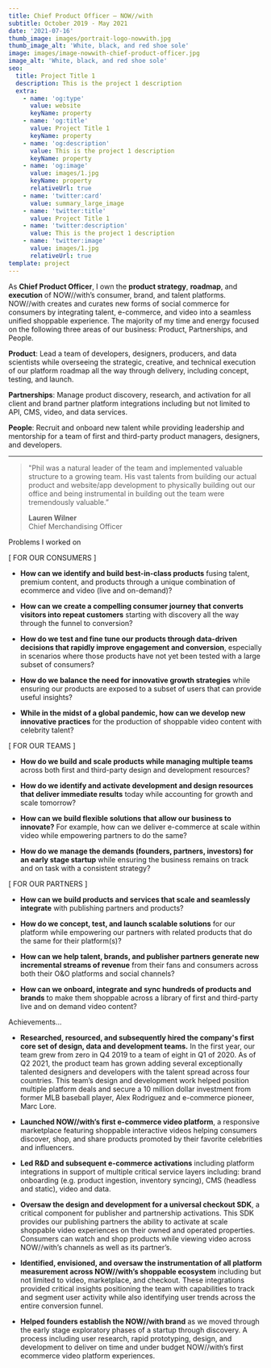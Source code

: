 ```yaml
---
title: Chief Product Officer — NOW//with
subtitle: October 2019 - May 2021
date: '2021-07-16'
thumb_image: images/portrait-logo-nowwith.jpg
thumb_image_alt: 'White, black, and red shoe sole'
image: images/image-nowwith-chief-product-officer.jpg
image_alt: 'White, black, and red shoe sole'
seo:
  title: Project Title 1
  description: This is the project 1 description
  extra:
    - name: 'og:type'
      value: website
      keyName: property
    - name: 'og:title'
      value: Project Title 1
      keyName: property
    - name: 'og:description'
      value: This is the project 1 description
      keyName: property
    - name: 'og:image'
      value: images/1.jpg
      keyName: property
      relativeUrl: true
    - name: 'twitter:card'
      value: summary_large_image
    - name: 'twitter:title'
      value: Project Title 1
    - name: 'twitter:description'
      value: This is the project 1 description
    - name: 'twitter:image'
      value: images/1.jpg
      relativeUrl: true
template: project
---
```

As **Chief Product Officer**, I own the  **product strategy**, **roadmap**, and **execution** of NOW//with’s consumer, brand, and talent platforms.  NOW//with creates and curates new forms of social commerce for consumers by integrating talent, e-commerce, and video into a seamless unified shoppable experience. The majority of my time and energy focused on the following three areas of our business: Product, Partnerships, and People.

**Product**:  Lead a team of developers, designers, producers, and data scientists while overseeing the strategic, creative, and technical execution of our platform roadmap all the way through delivery, including concept, testing, and launch.

**Partnerships**:  Manage product discovery, research, and activation for all client and brand partner platform integrations including but not limited to API, CMS, video, and data services.

**People**:  Recruit and onboard new talent while providing leadership and mentorship for a team of first and third-party product managers, designers, and developers.

 <hr>

> "Phil was a natural leader of the team and implemented valuable structure to a growing team. His vast talents from building our actual product and website/app development to physically building out our office and being instrumental in building out the team were tremendously valuable.”
>
> **Lauren Wilner**<BR>
> Chief Merchandising Officer

Problems I worked on

\[ FOR OUR CONSUMERS ]

*   **How can we identify and build best-in-class products** fusing talent, premium content, and products through a unique combination of ecommerce and video (live and on-demand)?

*   **How can we create a compelling consumer journey that converts visitors into repeat customers** starting with discovery all the way through the funnel to conversion?

*   **How do we test and fine tune our products through data-driven decisions that rapidly improve engagement and conversion**, especially in scenarios where those products have not yet been tested with a large subset of consumers?

*   **How do we balance the need for innovative growth strategies** while ensuring our products are exposed to a subset of users that can provide useful insights?

*   **While in the midst of a global pandemic, how can we develop new innovative practices** for the production of shoppable video content with celebrity talent?

\[ FOR OUR TEAMS ]

*   **How do we build and scale products while managing multiple teams** across both first and third-party design and development resources?

*   **How do we identify and activate development and design resources that deliver immediate results** today while accounting for growth and scale tomorrow?

*   **How can we build flexible solutions that allow our business to innovate?** For example, how can we deliver e-commerce at scale within video while empowering partners to do the same?

*   **How do we manage the demands (founders, partners, investors) for an early stage startup** while ensuring the business remains on track and on task with a consistent strategy?

\[ FOR OUR PARTNERS ]

*   **How can we build products and services that scale and seamlessly integrate** with publishing partners and products?

*   **How do we concept, test, and launch scalable solutions** for our platform while empowering our partners with related products that do the same for their platform(s)?

*   **How can we help talent, brands, and publisher partners generate new incremental streams of revenue** from their fans and consumers across both their O\&O platforms and social channels?

*   **How can we onboard, integrate and sync hundreds of products and brands** to make them shoppable across a library of first and third-party live and on demand video content?

Achievements...

*   **Researched, resourced, and subsequently hired the company's first core set of design, data and development teams.** In the first year, our team grew from zero in Q4 2019 to a team of eight in Q1 of 2020. As of Q2 2021, the product team has grown adding several exceptionally talented designers and developers with the talent spread across four countries. This team’s design and development work helped position multiple platform deals and secure a 10 million dollar investment from former MLB baseball player, Alex Rodriguez and e-commerce pioneer, Marc Lore.

<!---->

*   **Launched NOW//with’s first e-commerce video platform**, a responsive marketplace featuring shoppable interactive videos helping consumers discover, shop, and share products promoted by their favorite celebrities and influencers.

<!---->

*   **Led R\&D and subsequent e-commerce activations** including platform integrations in support of multiple critical service layers including: brand onboarding (e.g. product ingestion, inventory syncing), CMS (headless and static), video and data.

<!---->

*   **Oversaw the design and development for a universal checkout SDK**, a critical component for publisher and partnership activations. This SDK provides our publishing partners the ability to activate at scale shoppable video experiences on their owned and operated properties. Consumers can watch and shop products while viewing video across NOW//with’s channels as well as its partner’s.

<!---->

*   **Identified, envisioned, and oversaw the instrumentation of all platform measurement across NOW//with’s shoppable ecosystem** including but not limited to video, marketplace, and checkout.  These integrations provided critical insights positioning the team with capabilities to track and segment user activity while also identifying user trends across the entire conversion funnel.

<!---->

*   **Helped founders establish the NOW//with brand** as we moved through the early stage exploratory phases of a startup through discovery.  A process including user research, rapid prototyping, design, and development to deliver on time and under budget NOW//with’s first ecommerce video platform experiences.
